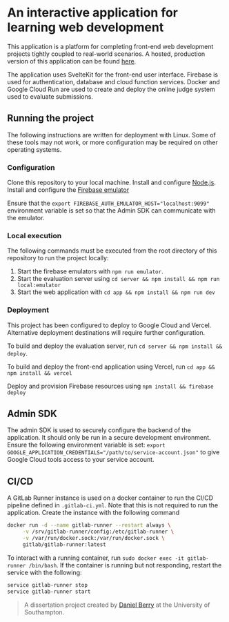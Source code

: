 # An interactive application for learning web development

This application is a platform for completing front-end web development projects tightly coupled to real-world scenarios. A hosted, production version of this application can be found [here](https://acecoder.vercel.app/).

The application uses SvelteKit for the front-end user interface. Firebase is used for authentication, database and cloud function services. Docker and Google Cloud Run are used to create and deploy the online judge system used to evaluate submissions.



## Running the project

The following instructions are written for deployment with Linux. Some of these tools may not work, or more configuration may be required on other operating systems.

### Configuration

Clone this repository to your local machine. Install and configure [Node.js](https://nodejs.org/en/). Install and configure the [Firebase emulator](https://firebase.google.com/docs/emulator-suite)

Ensure that the `export FIREBASE_AUTH_EMULATOR_HOST="localhost:9099"` environment variable is set so that the Admin SDK can communicate with the emulator.

### Local execution

The following commands must be executed from the root directory of this repository to run the project locally:

1. Start the firebase emulators with `npm run emulator`.
2. Start the evaluation server using `cd server && npm install && npm run local:emulator`
3. Start the web application with `cd app && npm install && npm run dev`

### Deployment

This project has been configured to deploy to Google Cloud and Vercel. Alternative deployment destinations will require further configuration.

To build and deploy the evaluation server, run `cd server && npm install &&  deploy`.

To build and deploy the front-end application using Vercel, run `cd app && npm install && vercel`

Deploy and provision Firebase resources using `npm install && firebase deploy`

## Admin SDK

The admin SDK is used to securely configure the backend of the application. It should only be run in a secure development environment. Ensure the following environment variable is set: `export GOOGLE_APPLICATION_CREDENTIALS="/path/to/service-account.json"` to give Google Cloud tools access to your service account.

## CI/CD

A GitLab Runner instance is used on a docker container to run the CI/CD pipeline defined in `.gitlab-ci.yml`. Note that this is not required to run the application. Create the instance with the following command

```bash
docker run -d --name gitlab-runner --restart always \
     -v /srv/gitlab-runner/config:/etc/gitlab-runner \
     -v /var/run/docker.sock:/var/run/docker.sock \
     gitlab/gitlab-runner:latest
```

To interact with a running container, run `sudo docker exec -it gitlab-runner /bin/bash`. If the container is running but not responding, restart the service with the following:

```bash
service gitlab-runner stop
service gitlab-runner start
```


> A dissertation project created by [Daniel Berry](mailto:deb1g19@soton.ac.uk) at the University of Southampton.